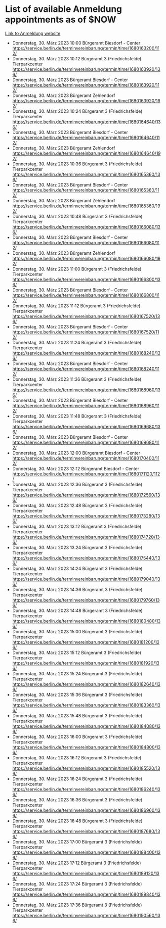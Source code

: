 # List of available Anmeldung appointments as of $NOW
[Link to Anmeldung website](https://service.berlin.de/terminvereinbarung/termin/tag.php?termin=1&anliegen[]=120686&dienstleisterlist=122210,122217,327316,122219,327312,122227,327314,122231,327346,122243,327348,122254,122252,329742,122260,329745,122262,329748,122271,327278,122273,327274,122277,327276,330436,122280,327294,122282,327290,122284,327292,122291,327270,122285,327266,122286,327264,122296,327268,150230,329760,122297,327286,122294,327284,122312,329763,122314,329775,122304,327330,122311,327334,122309,327332,317869,122281,327352,122279,329772,122283,122276,327324,122274,327326,122267,329766,122246,327318,122251,327320,122257,327322,122208,327298,122226,327300&herkunft=http%3A%2F%2Fservice.berlin.de%2Fdienstleistung%2F120686%2F)
- Donnerstag, 30. März 2023 10:00 Bürgeramt Biesdorf - Center https://service.berlin.de/terminvereinbarung/termin/time/1680163200/112/
- Donnerstag, 30. März 2023 10:12 Bürgeramt 3 (Friedrichsfelde) Tierparkcenter https://service.berlin.de/terminvereinbarung/termin/time/1680163920/136/
- Donnerstag, 30. März 2023  Bürgeramt Biesdorf - Center https://service.berlin.de/terminvereinbarung/termin/time/1680163920/112/
- Donnerstag, 30. März 2023  Bürgeramt Zehlendorf https://service.berlin.de/terminvereinbarung/termin/time/1680163920/192/
- Donnerstag, 30. März 2023 10:24 Bürgeramt 3 (Friedrichsfelde) Tierparkcenter https://service.berlin.de/terminvereinbarung/termin/time/1680164640/136/
- Donnerstag, 30. März 2023  Bürgeramt Biesdorf - Center https://service.berlin.de/terminvereinbarung/termin/time/1680164640/112/
- Donnerstag, 30. März 2023  Bürgeramt Zehlendorf https://service.berlin.de/terminvereinbarung/termin/time/1680164640/192/
- Donnerstag, 30. März 2023 10:36 Bürgeramt 3 (Friedrichsfelde) Tierparkcenter https://service.berlin.de/terminvereinbarung/termin/time/1680165360/136/
- Donnerstag, 30. März 2023  Bürgeramt Biesdorf - Center https://service.berlin.de/terminvereinbarung/termin/time/1680165360/112/
- Donnerstag, 30. März 2023  Bürgeramt Zehlendorf https://service.berlin.de/terminvereinbarung/termin/time/1680165360/192/
- Donnerstag, 30. März 2023 10:48 Bürgeramt 3 (Friedrichsfelde) Tierparkcenter https://service.berlin.de/terminvereinbarung/termin/time/1680166080/136/
- Donnerstag, 30. März 2023  Bürgeramt Biesdorf - Center https://service.berlin.de/terminvereinbarung/termin/time/1680166080/112/
- Donnerstag, 30. März 2023  Bürgeramt Zehlendorf https://service.berlin.de/terminvereinbarung/termin/time/1680166080/192/
- Donnerstag, 30. März 2023 11:00 Bürgeramt 3 (Friedrichsfelde) Tierparkcenter https://service.berlin.de/terminvereinbarung/termin/time/1680166800/136/
- Donnerstag, 30. März 2023  Bürgeramt Biesdorf - Center https://service.berlin.de/terminvereinbarung/termin/time/1680166800/112/
- Donnerstag, 30. März 2023 11:12 Bürgeramt 3 (Friedrichsfelde) Tierparkcenter https://service.berlin.de/terminvereinbarung/termin/time/1680167520/136/
- Donnerstag, 30. März 2023  Bürgeramt Biesdorf - Center https://service.berlin.de/terminvereinbarung/termin/time/1680167520/112/
- Donnerstag, 30. März 2023 11:24 Bürgeramt 3 (Friedrichsfelde) Tierparkcenter https://service.berlin.de/terminvereinbarung/termin/time/1680168240/136/
- Donnerstag, 30. März 2023  Bürgeramt Biesdorf - Center https://service.berlin.de/terminvereinbarung/termin/time/1680168240/112/
- Donnerstag, 30. März 2023 11:36 Bürgeramt 3 (Friedrichsfelde) Tierparkcenter https://service.berlin.de/terminvereinbarung/termin/time/1680168960/136/
- Donnerstag, 30. März 2023  Bürgeramt Biesdorf - Center https://service.berlin.de/terminvereinbarung/termin/time/1680168960/112/
- Donnerstag, 30. März 2023 11:48 Bürgeramt 3 (Friedrichsfelde) Tierparkcenter https://service.berlin.de/terminvereinbarung/termin/time/1680169680/136/
- Donnerstag, 30. März 2023  Bürgeramt Biesdorf - Center https://service.berlin.de/terminvereinbarung/termin/time/1680169680/112/
- Donnerstag, 30. März 2023 12:00 Bürgeramt Biesdorf - Center https://service.berlin.de/terminvereinbarung/termin/time/1680170400/112/
- Donnerstag, 30. März 2023 12:12 Bürgeramt Biesdorf - Center https://service.berlin.de/terminvereinbarung/termin/time/1680171120/112/
- Donnerstag, 30. März 2023 12:36 Bürgeramt 3 (Friedrichsfelde) Tierparkcenter https://service.berlin.de/terminvereinbarung/termin/time/1680172560/136/
- Donnerstag, 30. März 2023 12:48 Bürgeramt 3 (Friedrichsfelde) Tierparkcenter https://service.berlin.de/terminvereinbarung/termin/time/1680173280/136/
- Donnerstag, 30. März 2023 13:12 Bürgeramt 3 (Friedrichsfelde) Tierparkcenter https://service.berlin.de/terminvereinbarung/termin/time/1680174720/136/
- Donnerstag, 30. März 2023 13:24 Bürgeramt 3 (Friedrichsfelde) Tierparkcenter https://service.berlin.de/terminvereinbarung/termin/time/1680175440/136/
- Donnerstag, 30. März 2023 14:24 Bürgeramt 3 (Friedrichsfelde) Tierparkcenter https://service.berlin.de/terminvereinbarung/termin/time/1680179040/136/
- Donnerstag, 30. März 2023 14:36 Bürgeramt 3 (Friedrichsfelde) Tierparkcenter https://service.berlin.de/terminvereinbarung/termin/time/1680179760/136/
- Donnerstag, 30. März 2023 14:48 Bürgeramt 3 (Friedrichsfelde) Tierparkcenter https://service.berlin.de/terminvereinbarung/termin/time/1680180480/136/
- Donnerstag, 30. März 2023 15:00 Bürgeramt 3 (Friedrichsfelde) Tierparkcenter https://service.berlin.de/terminvereinbarung/termin/time/1680181200/136/
- Donnerstag, 30. März 2023 15:12 Bürgeramt 3 (Friedrichsfelde) Tierparkcenter https://service.berlin.de/terminvereinbarung/termin/time/1680181920/136/
- Donnerstag, 30. März 2023 15:24 Bürgeramt 3 (Friedrichsfelde) Tierparkcenter https://service.berlin.de/terminvereinbarung/termin/time/1680182640/136/
- Donnerstag, 30. März 2023 15:36 Bürgeramt 3 (Friedrichsfelde) Tierparkcenter https://service.berlin.de/terminvereinbarung/termin/time/1680183360/136/
- Donnerstag, 30. März 2023 15:48 Bürgeramt 3 (Friedrichsfelde) Tierparkcenter https://service.berlin.de/terminvereinbarung/termin/time/1680184080/136/
- Donnerstag, 30. März 2023 16:00 Bürgeramt 3 (Friedrichsfelde) Tierparkcenter https://service.berlin.de/terminvereinbarung/termin/time/1680184800/136/
- Donnerstag, 30. März 2023 16:12 Bürgeramt 3 (Friedrichsfelde) Tierparkcenter https://service.berlin.de/terminvereinbarung/termin/time/1680185520/136/
- Donnerstag, 30. März 2023 16:24 Bürgeramt 3 (Friedrichsfelde) Tierparkcenter https://service.berlin.de/terminvereinbarung/termin/time/1680186240/136/
- Donnerstag, 30. März 2023 16:36 Bürgeramt 3 (Friedrichsfelde) Tierparkcenter https://service.berlin.de/terminvereinbarung/termin/time/1680186960/136/
- Donnerstag, 30. März 2023 16:48 Bürgeramt 3 (Friedrichsfelde) Tierparkcenter https://service.berlin.de/terminvereinbarung/termin/time/1680187680/136/
- Donnerstag, 30. März 2023 17:00 Bürgeramt 3 (Friedrichsfelde) Tierparkcenter https://service.berlin.de/terminvereinbarung/termin/time/1680188400/136/
- Donnerstag, 30. März 2023 17:12 Bürgeramt 3 (Friedrichsfelde) Tierparkcenter https://service.berlin.de/terminvereinbarung/termin/time/1680189120/136/
- Donnerstag, 30. März 2023 17:24 Bürgeramt 3 (Friedrichsfelde) Tierparkcenter https://service.berlin.de/terminvereinbarung/termin/time/1680189840/136/
- Donnerstag, 30. März 2023 17:36 Bürgeramt 3 (Friedrichsfelde) Tierparkcenter https://service.berlin.de/terminvereinbarung/termin/time/1680190560/136/

